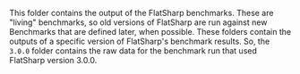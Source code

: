 This folder contains the output of the FlatSharp benchmarks. These are "living" benchmarks, so old versions of FlatSharp are run against new Benchmarks that are defined later, when possible. 
These folders contain the outputs of a specific version of FlatSharp's benchmark results. So, the ```3.0.0``` folder contains the raw data for the benchmark run that used 
FlatSharp version 3.0.0.